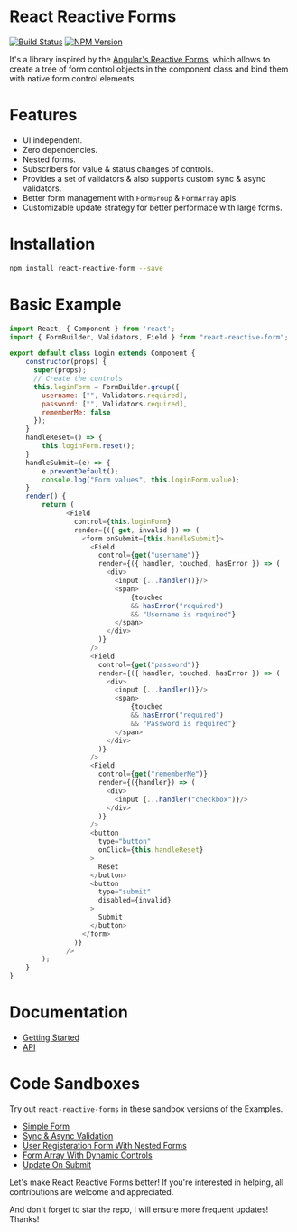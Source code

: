 # React Reactive Forms
[![Build Status](https://travis-ci.org/bietkul/react-reactive-form.svg?branch=master)](https://travis-ci.org/bietkul/react-reactive-form)
[![NPM Version](https://img.shields.io/npm/v/react-reactive-form.svg?style=flat)](https://www.npmjs.com/package/react-reactive-form)

It's a library inspired by the [Angular's Reactive Forms](https://angular.io/guide/reactive-forms), which allows to create a tree of form control objects in the component class and bind them with native form control elements.
# Features
- UI independent.
- Zero dependencies. 
- Nested forms.
- Subscribers for value & status changes of controls.
- Provides a set of validators & also supports custom sync & async validators.
- Better form management with `FormGroup` & `FormArray` apis.
- Customizable update strategy for better performace with large forms.
# Installation
```sh
npm install react-reactive-form --save
```
# Basic Example

```js
import React, { Component } from 'react';
import { FormBuilder, Validators, Field } from "react-reactive-form";

export default class Login extends Component {
    constructor(props) {
      super(props);
      // Create the controls
      this.loginForm = FormBuilder.group({
        username: ["", Validators.required],
        password: ["", Validators.required],
        rememberMe: false
      });
    }
    handleReset=() => {
        this.loginForm.reset();
    }
    handleSubmit=(e) => {
        e.preventDefault();
        console.log("Form values", this.loginForm.value);
    }
    render() {
        return (
              <Field
                control={this.loginForm}
                render={({ get, invalid }) => (
                  <form onSubmit={this.handleSubmit}>
                    <Field
                      control={get("username")}
                      render={({ handler, touched, hasError }) => (
                        <div>
                          <input {...handler()}/>
                          <span>
                              {touched 
                              && hasError("required")
                              && "Username is required"}
                          </span>
                        </div>  
                      )}
                    />
                    <Field
                      control={get("password")}
                      render={({ handler, touched, hasError }) => (
                        <div>
                          <input {...handler()}/>
                          <span>
                              {touched 
                              && hasError("required")
                              && "Password is required"}
                          </span>
                        </div>  
                      )}
                    />
                    <Field
                      control={get("rememberMe")}
                      render={({handler}) => (
                        <div>
                          <input {...handler("checkbox")}/>
                        </div>
                      )}
                    />
                    <button
                      type="button" 
                      onClick={this.handleReset}
                    >
                      Reset
                    </button>
                    <button
                      type="submit"
                      disabled={invalid} 
                    >
                      Submit
                    </button>
                  </form>
                )}
              />
        );
    }
}
```
# Documentation
* [Getting Started](docs/GettingStarted.md)
* [API](docs/api/)
# Code Sandboxes
Try out `react-reactive-forms` in these sandbox versions of the Examples.
* [Simple Form](https://codesandbox.io/s/4rxokpr270)
* [Sync & Async Validation](https://codesandbox.io/s/qq8xq7j2w)
* [User Registeration Form With Nested Forms](https://codesandbox.io/s/p2rqmr8qk7)
* [Form Array With Dynamic Controls](https://codesandbox.io/s/nw9wxw2nvl)
* [Update On Submit](https://codesandbox.io/s/3qk1ly16j1)

Let's make React Reactive Forms better! If you're interested in helping, all contributions are welcome and appreciated.

And don't forget to star the repo, I will ensure more frequent updates! Thanks!
